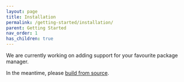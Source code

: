 ```yaml
---
layout: page
title: Installation
permalink: /getting-started/installation/
parent: Getting Started
nav_order: 1
has_children: true
---
```


We are currently working on adding support for your favourite package manager.

In the meantime, please [build from source](/reaper/getting-started/installation/source).
